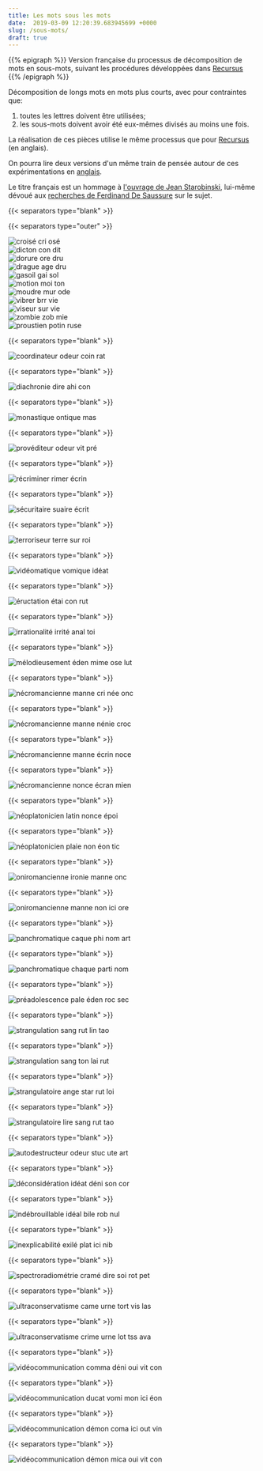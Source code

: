 ```yaml
---
title: Les mots sous les mots
date:  2019-03-09 12:20:39.683945699 +0000
slug: /sous-mots/
draft: true
---
```


{{% epigraph %}}
Version française du processus de décomposition de mots en sous-mots, suivant les procédures développées dans [Recursus](https://recursus.co/)
{{% /epigraph %}}

<!--more-->

Décomposition de longs mots en mots plus courts, avec pour contraintes que:
1. toutes les lettres doivent être utilisées; 
2. les sous-mots doivent avoir été eux-mêmes divisés au moins une fois.

La réalisation de ces pièces utilise le même processus que pour [Recursus](https://recursus.co/category/subwords.html) (en anglais).

On pourra lire deux versions d'un même train de pensée autour de ces expérimentations en [anglais](https://recursus.co/squares/writing-under-computation/).  

Le titre français est un hommage à [l'ouvrage de Jean Starobinski](http://www.gallimard.fr/Catalogue/GALLIMARD/Le-Chemin/Les-mots-sous-les-mots), lui-même dévoué aux [recherches de Ferdinand De Saussure](http://www.hls-dhs-dss.ch/textes/f/F16165.php) sur le sujet.

{{< separators type="blank" >}}

{{< separators type="outer" >}}

![croisé cri osé](https://raw.githubusercontent.com/jchwenger/jcw.assets/master/mots-sous-mots/croisé_cri_osé.png)  
![dicton con dit](https://raw.githubusercontent.com/jchwenger/jcw.assets/master/mots-sous-mots/dicton_con_dit.png)  
![dorure ore dru](https://raw.githubusercontent.com/jchwenger/jcw.assets/master/mots-sous-mots/dorure_ore_dru.png)  
![drague age dru](https://raw.githubusercontent.com/jchwenger/jcw.assets/master/mots-sous-mots/drague_age_dru.png)  
![gasoil gai sol](https://raw.githubusercontent.com/jchwenger/jcw.assets/master/mots-sous-mots/gasoil_gai_sol.png)  
![motion moi ton](https://raw.githubusercontent.com/jchwenger/jcw.assets/master/mots-sous-mots/motion_moi_ton.png)  
![moudre mur ode](https://raw.githubusercontent.com/jchwenger/jcw.assets/master/mots-sous-mots/moudre_mur_ode.png)  
![vibrer brr vie](https://raw.githubusercontent.com/jchwenger/jcw.assets/master/mots-sous-mots/vibrer_brr_vie.png)  
![viseur sur vie](https://raw.githubusercontent.com/jchwenger/jcw.assets/master/mots-sous-mots/viseur_sur_vie.png)  
![zombie zob mie](https://raw.githubusercontent.com/jchwenger/jcw.assets/master/mots-sous-mots/zombie_zob_mie.png)  
![proustien potin ruse](https://raw.githubusercontent.com/jchwenger/jcw.assets/master/mots-sous-mots/proustien_potin_ruse.png)  

{{< separators type="blank" >}}

![coordinateur odeur coin rat](https://raw.githubusercontent.com/jchwenger/jcw.assets/master/mots-sous-mots/coordinateur_odeur_coin_rat.png)  

{{< separators type="blank" >}}

![diachronie dire ahi con](https://raw.githubusercontent.com/jchwenger/jcw.assets/master/mots-sous-mots/diachronie_dire_ahi_con.png)  

{{< separators type="blank" >}}

![monastique ontique mas](https://raw.githubusercontent.com/jchwenger/jcw.assets/master/mots-sous-mots/monastique_ontique_mas.png)  

{{< separators type="blank" >}}

![provéditeur odeur vit pré](https://raw.githubusercontent.com/jchwenger/jcw.assets/master/mots-sous-mots/provéditeur_odeur_vit_pré.png)  

{{< separators type="blank" >}}

![récriminer rimer écrin](https://raw.githubusercontent.com/jchwenger/jcw.assets/master/mots-sous-mots/récriminer_rimer_écrin.png)  

{{< separators type="blank" >}}

![sécuritaire suaire écrit](https://raw.githubusercontent.com/jchwenger/jcw.assets/master/mots-sous-mots/sécuritaire_suaire_écrit.png)  

{{< separators type="blank" >}}

![terroriseur terre sur roi](https://raw.githubusercontent.com/jchwenger/jcw.assets/master/mots-sous-mots/terroriseur_terre_sur_roi.png)  

{{< separators type="blank" >}}

![vidéomatique vomique idéat](https://raw.githubusercontent.com/jchwenger/jcw.assets/master/mots-sous-mots/vidéomatique_vomique_idéat.png)  

{{< separators type="blank" >}}

![éructation étai con rut](https://raw.githubusercontent.com/jchwenger/jcw.assets/master/mots-sous-mots/éructation_étai_con_rut.png)  

{{< separators type="blank" >}}

![irrationalité irrité anal toi](https://raw.githubusercontent.com/jchwenger/jcw.assets/master/mots-sous-mots/irrationalité_irrité_anal_toi.png)  

{{< separators type="blank" >}}

![mélodieusement éden mime ose lut](https://raw.githubusercontent.com/jchwenger/jcw.assets/master/mots-sous-mots/mélodieusement_éden_mime_ose_lut.png)  

{{< separators type="blank" >}}

![nécromancienne manne cri née onc](https://raw.githubusercontent.com/jchwenger/jcw.assets/master/mots-sous-mots/nécromancienne_manne_cri_née_onc.png)  

{{< separators type="blank" >}}

![nécromancienne manne nénie croc](https://raw.githubusercontent.com/jchwenger/jcw.assets/master/mots-sous-mots/nécromancienne_manne_nénie_croc.png)  

{{< separators type="blank" >}}

![nécromancienne manne écrin noce](https://raw.githubusercontent.com/jchwenger/jcw.assets/master/mots-sous-mots/nécromancienne_manne_écrin_noce.png)  

{{< separators type="blank" >}}

![nécromancienne nonce écran mien](https://raw.githubusercontent.com/jchwenger/jcw.assets/master/mots-sous-mots/nécromancienne_nonce_écran_mien.png)  

{{< separators type="blank" >}}

![néoplatonicien latin nonce époi](https://raw.githubusercontent.com/jchwenger/jcw.assets/master/mots-sous-mots/néoplatonicien_latin_nonce_époi.png)  

{{< separators type="blank" >}}

![néoplatonicien plaie non éon tic](https://raw.githubusercontent.com/jchwenger/jcw.assets/master/mots-sous-mots/néoplatonicien_plaie_non_éon_tic.png)  

{{< separators type="blank" >}}

![oniromancienne ironie manne onc](https://raw.githubusercontent.com/jchwenger/jcw.assets/master/mots-sous-mots/oniromancienne_ironie_manne_onc.png)  

{{< separators type="blank" >}}

![oniromancienne manne non ici ore](https://raw.githubusercontent.com/jchwenger/jcw.assets/master/mots-sous-mots/oniromancienne_manne_non_ici_ore.png)  

{{< separators type="blank" >}}

![panchromatique caque phi nom art](https://raw.githubusercontent.com/jchwenger/jcw.assets/master/mots-sous-mots/panchromatique_caque_phi_nom_art.png)  

{{< separators type="blank" >}}

![panchromatique chaque parti nom](https://raw.githubusercontent.com/jchwenger/jcw.assets/master/mots-sous-mots/panchromatique_chaque_parti_nom.png)  

{{< separators type="blank" >}}

![préadolescence pale éden roc sec](https://raw.githubusercontent.com/jchwenger/jcw.assets/master/mots-sous-mots/préadolescence_pale_éden_roc_sec.png)  

{{< separators type="blank" >}}

![strangulation sang rut lin tao](https://raw.githubusercontent.com/jchwenger/jcw.assets/master/mots-sous-mots/strangulation_sang_rut_lin_tao.png)  

{{< separators type="blank" >}}

![strangulation sang ton lai rut](https://raw.githubusercontent.com/jchwenger/jcw.assets/master/mots-sous-mots/strangulation_sang_ton_lai_rut.png)  

{{< separators type="blank" >}}

![strangulatoire ange star rut loi](https://raw.githubusercontent.com/jchwenger/jcw.assets/master/mots-sous-mots/strangulatoire_ange_star_rut_loi.png)  

{{< separators type="blank" >}}

![strangulatoire lire sang rut tao](https://raw.githubusercontent.com/jchwenger/jcw.assets/master/mots-sous-mots/strangulatoire_lire_sang_rut_tao.png)  

{{< separators type="blank" >}}

![autodestructeur odeur stuc ute art](https://raw.githubusercontent.com/jchwenger/jcw.assets/master/mots-sous-mots/autodestructeur_odeur_stuc_ute_art.png)  

{{< separators type="blank" >}}

![déconsidération idéat déni son cor](https://raw.githubusercontent.com/jchwenger/jcw.assets/master/mots-sous-mots/déconsidération_idéat_déni_son_cor.png)  

{{< separators type="blank" >}}

![indébrouillable idéal bile rob nul](https://raw.githubusercontent.com/jchwenger/jcw.assets/master/mots-sous-mots/indébrouillable_idéal_bile_rob_nul.png)  

{{< separators type="blank" >}}

![inexplicabilité exilé plat ici nib](https://raw.githubusercontent.com/jchwenger/jcw.assets/master/mots-sous-mots/inexplicabilité_exilé_plat_ici_nib.png)  

{{< separators type="blank" >}}

![spectroradiométrie cramé dire soi rot pet](https://raw.githubusercontent.com/jchwenger/jcw.assets/master/mots-sous-mots/spectroradiométrie_cramé_dire_soi_rot_pet.png)  

{{< separators type="blank" >}}

![ultraconservatisme came urne tort vis las](https://raw.githubusercontent.com/jchwenger/jcw.assets/master/mots-sous-mots/ultraconservatisme_came_urne_tort_vis_las.png)  

{{< separators type="blank" >}}

![ultraconservatisme crime urne lot tss ava](https://raw.githubusercontent.com/jchwenger/jcw.assets/master/mots-sous-mots/ultraconservatisme_crime_urne_lot_tss_ava.png)  

{{< separators type="blank" >}}

![vidéocommunication comma déni oui vit con](https://raw.githubusercontent.com/jchwenger/jcw.assets/master/mots-sous-mots/vidéocommunication_comma_déni_oui_vit_con.png)  

{{< separators type="blank" >}}

![vidéocommunication ducat vomi mon ici éon](https://raw.githubusercontent.com/jchwenger/jcw.assets/master/mots-sous-mots/vidéocommunication_ducat_vomi_mon_ici_éon.png)  

{{< separators type="blank" >}}

![vidéocommunication démon coma ici out vin](https://raw.githubusercontent.com/jchwenger/jcw.assets/master/mots-sous-mots/vidéocommunication_démon_coma_ici_out_vin.png)  

{{< separators type="blank" >}}

![vidéocommunication démon mica oui vit con](https://raw.githubusercontent.com/jchwenger/jcw.assets/master/mots-sous-mots/vidéocommunication_démon_mica_oui_vit_con.png)  
